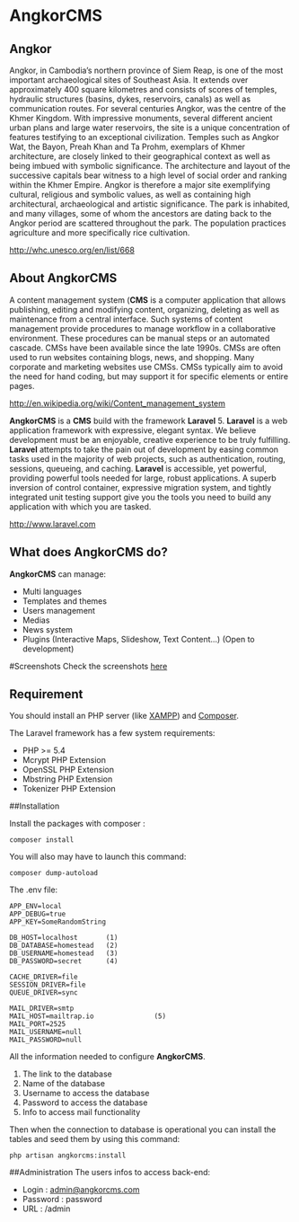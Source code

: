 # **AngkorCMS**

## Angkor
Angkor, in Cambodia’s northern province of Siem Reap, is one of the most important archaeological sites of Southeast Asia. It extends over approximately 400 square kilometres and consists of scores of temples, hydraulic structures (basins, dykes, reservoirs, canals) as well as communication routes. For several centuries Angkor, was the centre of the Khmer Kingdom. With impressive monuments, several different ancient urban plans and large water reservoirs, the site is a unique concentration of features testifying to an exceptional civilization. Temples such as Angkor Wat, the Bayon, Preah Khan and Ta Prohm, exemplars of Khmer architecture, are closely linked to their geographical context as well as being imbued with symbolic significance. The architecture and layout of the successive capitals bear witness to a high level of social order and ranking within the Khmer Empire. Angkor is therefore a major site exemplifying cultural, religious and symbolic values, as well as containing high architectural, archaeological and artistic significance.
The park is inhabited, and many villages, some of whom the ancestors are dating back to the Angkor period are scattered throughout the park. The population practices agriculture and more specifically rice cultivation.

http://whc.unesco.org/en/list/668


## About **AngkorCMS**
A content management system (**CMS** is a computer application that allows publishing, editing and modifying content, organizing, deleting as well as maintenance from a central interface. Such systems of content management provide procedures to manage workflow in a collaborative environment. These procedures can be manual steps or an automated cascade. CMSs have been available since the late 1990s.
CMSs are often used to run websites containing blogs, news, and shopping. Many corporate and marketing websites use CMSs. CMSs typically aim to avoid the need for hand coding, but may support it for specific elements or entire pages.

http://en.wikipedia.org/wiki/Content_management_system


**AngkorCMS** is a **CMS** build with the framework **Laravel** 5.
**Laravel** is a web application framework with expressive, elegant syntax. We believe development must be an enjoyable, creative experience to be truly fulfilling. **Laravel** attempts to take the pain out of development by easing common tasks used in the majority of web projects, such as authentication, routing, sessions, queueing, and caching.
**Laravel** is accessible, yet powerful, providing powerful tools needed for large, robust applications. A superb inversion of control container, expressive migration system, and tightly integrated unit testing support give you the tools you need to build any application with which you are tasked.

http://www.laravel.com

## What does **AngkorCMS** do?
**AngkorCMS** can manage:
+ Multi languages
+ Templates and themes
+ Users management
+ Medias
+ News system
+ Plugins (Interactive Maps, Slideshow, Text Content…) (Open to development)

#Screenshots
Check the screenshots [here](https://github.com/lucbu/AngkorCMS/wiki/Screenshots)

## Requirement

You should install an PHP server (like [XAMPP](https://www.apachefriends.org/faq_windows.html)) and [Composer](https://getcomposer.org/doc/00-intro.md#installation-windows).

The Laravel framework has a few system requirements:
+ PHP >= 5.4
+ Mcrypt PHP Extension
+ OpenSSL PHP Extension
+ Mbstring PHP Extension
+ Tokenizer PHP Extension


##Installation

Install the packages with composer :
```
composer install
```

You will also may have to launch this command:
```
composer dump-autoload
```

The .env file:
```
APP_ENV=local
APP_DEBUG=true
APP_KEY=SomeRandomString

DB_HOST=localhost 		(1)
DB_DATABASE=homestead 	(2)
DB_USERNAME=homestead	(3)
DB_PASSWORD=secret		(4)

CACHE_DRIVER=file
SESSION_DRIVER=file
QUEUE_DRIVER=sync

MAIL_DRIVER=smtp
MAIL_HOST=mailtrap.io				(5)
MAIL_PORT=2525
MAIL_USERNAME=null
MAIL_PASSWORD=null
```

All the information needed to configure **AngkorCMS**.

1. The link to the database
2. Name of the database
3. Username to access the database
4. Password to access the database
5. Info to access mail functionality

Then when the connection to database is operational you can install the tables and seed them by using this command:
```
php artisan angkorcms:install
```

##Administration
The users infos to access back-end:
+ Login		: admin@angkorcms.com
+ Password	: password
+ URL		: /admin